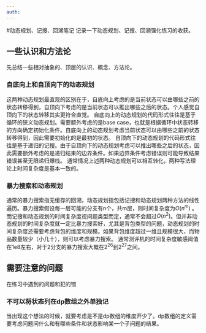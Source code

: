 ```yaml
---
auth: 
---
```

#动态规划、记搜、回溯笔记
记录一下动态规划、记搜、回溯强化练习的收获。

## 一些认识和方法论
先总结一些相对抽象的、顶层的认识、概念、方法论。
### 自底向上和自顶向下的动态规划
这两种动态规划最直观的区别在于，自底向上考虑的是当前状态可以由哪些之前的状态转移得到，自顶向下考虑的是当前状态可以推出哪些之后的状态。个人感觉自顶向下的状态转移其实更符合直觉。
自底向上的动态规划的代码形式往往是基于循环的狭义动态规划。需要额外考虑的是base case，也就是根据循环中状态转移的方向确定初始化条件。自底向上的动态规划考虑当前状态可以由哪些之前的状态转移得到，因此需要初始化的是最初的状态。
自顶向下的动态规划的代码形式往往是基于递归的记搜。由于自顶向下的动态规划考虑可以推出哪些之后的状态，因此需要额外考虑的是递归结束的边界条件。如果边界条件考虑错误则可能导致结果错误甚至无限递归爆栈。
通常情况上述两种动态规划可以相互转化，两种写法理论上时间复杂度是基本一致的。

### 暴力搜索和动态规划
通常的暴力搜索指无缓存的回溯，动态规划指包括记搜和动态规划两种方法的线性遍历。暴力搜索假设每一层可能的分支有n个，共m层，则时间复杂度为$O(n^m)$ 。而记搜和动态规划的时间复杂度视问题类型而定，通常不会超过$O(n^2)$。但并非动态规划的时间复杂度就一定比暴力搜索好，尤其是背包类型的问题，动态规划的时间复杂度还需要考虑背包的维度和规模。如果背包维度超过一维且规模很大，而物品数量较少（小几十），则可以考虑暴力搜索。
通常测评机的时间复杂度敏感阈值在1e8左右，对于2分支的暴力搜索大概在$2^{26}$到$2^{27}$之间。

## 需要注意的问题
在练习中遇到的问题和犯的错

### 不可以将状态列在dp数组之外单独记
当出现这个想法的时候，就要考虑是不是dp数组的维度开少了。dp数组的定义需要考虑问题问什么和有哪些条件和状态影响某一个子问题的结果。